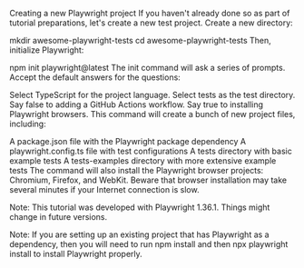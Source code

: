 
Creating a new Playwright project
If you haven't already done so as part of tutorial preparations, let's create a new test project. Create a new directory:

mkdir awesome-playwright-tests
cd awesome-playwright-tests
Then, initialize Playwright:

npm init playwright@latest
The init command will ask a series of prompts. Accept the default answers for the questions:

Select TypeScript for the project language.
Select tests as the test directory.
Say false to adding a GitHub Actions workflow.
Say true to installing Playwright browsers.
This command will create a bunch of new project files, including:

A package.json file with the Playwright package dependency
A playwright.config.ts file with test configurations
A tests directory with basic example tests
A tests-examples directory with more extensive example tests
The command will also install the Playwright browser projects: Chromium, Firefox, and WebKit. Beware that browser installation may take several minutes if your Internet connection is slow.

Note: This tutorial was developed with Playwright 1.36.1. Things might change in future versions.

Note: If you are setting up an existing project that has Playwright as a dependency, then you will need to run npm install and then npx playwright install to install Playwright properly.
